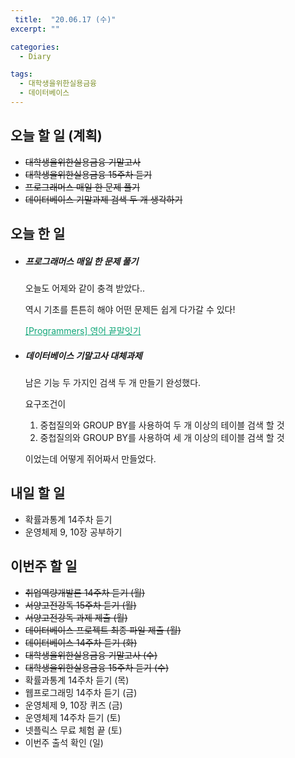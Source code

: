 ```yaml
---
 title:  "20.06.17 (수)"
excerpt: ""

categories:
  - Diary

tags:
  - 대학생을위한실용금융
  - 데이터베이스
---
```


## 오늘 할 일 (계획)

- ~~대학생을위한실용금융 기말고사~~
- ~~대학생을위한실용금융 15주차 듣기~~
- ~~프로그래머스 매일 한 문제 풀기~~
- ~~데이터베이스 기말과제 검색 두 개 생각하기~~

## 오늘 한 일

- ##### 프로그래머스 매일 한 문제 풀기

  오늘도 어제와 같이 충격 받았다..
  
  역시 기초를 튼튼히 해야 어떤 문제든 쉽게 다가갈 수 있다!
  
  <a href="https://nam-ki-bok.github.io/quiz/Quiz_English/" style="color:#0FA678">[Programmers] 영어 끝말잇기</a>
  
- ##### 데이터베이스 기말고사 대체과제

  남은 기능 두 가지인 검색 두 개 만들기 완성했다.

  요구조건이

  1. 중첩질의와 GROUP BY를 사용하여 두 개 이상의 테이블 검색 할 것
  2. 중첩질의와 GROUP BY를 사용하여 세 개 이상의 테이블 검색 할 것

  이었는데 어떻게 쥐어짜서 만들었다.

## 내일 할 일

- 확률과통계 14주차 듣기
- 운영체제 9, 10장 공부하기

## 이번주 할 일

- ~~취업역량개발론 14주차 듣기 (월)~~
- ~~서양고전강독 15주차 듣기 (월)~~
- ~~서양고전강독 과제 제출 (월)~~
- ~~데이터베이스 프로젝트 최종 파일 제출 (월)~~
- ~~데이터베이스 14주차 듣기 (화)~~
- ~~대학생을위한실용금융 기말고사 (수)~~
- ~~대학생을위한실용금융 15주차 듣기 (수)~~
- 확률과통계 14주차 듣기 (목)
- 웹프로그래밍 14주차 듣기 (금)
- 운영체제 9, 10장 퀴즈 (금)
- 운영체제 14주차 듣기 (토)
- 넷플릭스 무료 체험 끝 (토)
- 이번주 출석 확인 (일)
